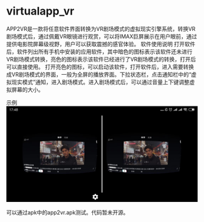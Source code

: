 # virtualapp_vr
APP2VR是一款将任意软件界面转换为VR剧场模式的虚拟现实引擎系统，转换VR剧场模式后，通过佩戴VR眼镜进行观赏，可以将IMAX巨屏展示在用户眼前，通过提供电影院屏幕级视野，用户可以获取震撼的感官体验。 软件使用说明 打开软件后，软件列出所有手机中安装的应用软件，其中暗色的图标表示该软件还未进行VR剧场模式转换，亮色的图标表示该软件已经进行了VR剧场模式的转换，打开后可以直接使用。 打开亮色的图标，可以启动该软件，打开软件后，进入需要转换成VR剧场模式的界面，一般为全屏的播放界面。下拉状态栏，点击通知栏中的“虚拟现实模式”通知，进入剧场模式。进入剧场模式后，可以通过音量上下键调整虚拟屏幕的大小。

示例
![Image text](https://raw.githubusercontent.com/TmacZhang/virtualapp_vr/master/pics/demo.jpg)

可以通过apk中的app2vr.apk测试。代码暂未开源。
